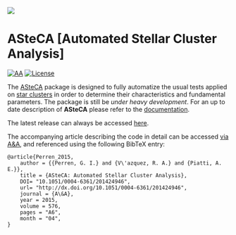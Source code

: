 ![](https://github.com/asteca/ASteCA-Docs/tree/master/docs/_static/asteca_icon.png)


# ASteCA [Automated Stellar Cluster Analysis]
[![AA](https://img.shields.io/badge/A%26A-576--A6,%202015-yellowgreen.svg)][7]
[![License](https://img.shields.io/badge/license-GPLv3-red.svg)][13]

The [ASteCA][1] package is designed to fully automatize the usual tests
applied on [star clusters][2] in order to determine their characteristics and
fundamental parameters. The package is still be *under heavy development*.
For an up to date description of **ASteCA** please refer to the
[documentation][1].

The latest release can always be accessed [here][5].

The accompanying article describing the code in detail can be accessed
[via A&A][7], and referenced using the following BibTeX entry:

````
@article{Perren_2015,
    author = {{Perren, G. I.} and {V\'azquez, R. A.} and {Piatti, A. E.}},
    title = {ASteCA: Automated Stellar Cluster Analysis},
    DOI= "10.1051/0004-6361/201424946",
    url= "http://dx.doi.org/10.1051/0004-6361/201424946",
    journal = {A\&A},
    year = 2015,
    volume = 576,
    pages = "A6",
    month = "04",
}
````


[1]: http://asteca.github.io
[2]: https://en.wikipedia.org/wiki/Star_cluster
[5]: https://github.com/asteca/asteca/releases/latest
[7]: http://www.aanda.org/articles/aa/abs/2015/04/aa24946-14/aa24946-14.html
[13]: http://www.gnu.org/licenses/gpl-3.0.en.html

